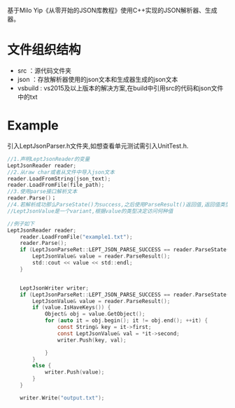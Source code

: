 
基于Milo Yip《从零开始的JSON库教程》使用C++实现的JSON解析器、生成器。

# 文件组织结构
* src  ：源代码文件夹
* json ：存放解析器使用的json文本和生成器生成的json文本
* vsbuild : vs2015及以上版本的解决方案,在build中引用src的代码和json文件中的txt

# Example

引入LeptJsonParser.h文件夹,如想查看单元测试需引入UnitTest.h.

```c
//1.声明LeptJsonReader的变量
LeptJsonReader reader;
//2.从raw char或者从文件中导入json文本
reader.LoadFromString(json_text);
reader.LoadFromFile(file_path);
//3.使用parse接口解析文本
reader.Parse()；
//4.若解析成功那么ParseState()为success,之后使用ParseResult()返回值,返回值类型为LeptJsonValue
//LeptJsonValue是一个variant,根据value的类型决定访问何种值

//例子如下
LeptJsonReader reader;
	reader.LoadFromFile("example1.txt");
	reader.Parse();
	if (LeptJsonParseRet::LEPT_JSON_PARSE_SUCCESS == reader.ParseState()) {
		LeptJsonValue& value = reader.ParseResult();
		std::cout << value << std::endl;
	}


	LeptJsonWriter writer;
	if (LeptJsonParseRet::LEPT_JSON_PARSE_SUCCESS == reader.ParseState()) {
		LeptJsonValue& value = reader.ParseResult();
		if (value.IsHaveKeys()) {
			Object& obj = value.GetObject();
			for (auto it = obj.begin(); it != obj.end(); ++it) {
				const String& key = it->first;
				const LeptJsonValue& val = *it->second;
				writer.Push(key, val);

			}
		}
		else {
			writer.Push(value);
		}
	}

	writer.Write("output.txt");
```
